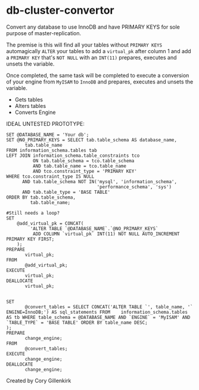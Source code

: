 # db-cluster-convertor
Convert any database to use InnoDB and have PRIMARY KEYS for sole purpose of master-replication.

The premise is this will find all your tables without `PRIMARY KEYS` automagically `ALTER` your tables to add a `virtual_pk` after column 1 and add a `PRIMARY KEY` that's `NOT NULL` with an `INT(11)` prepares, executes and unsets the variable.

Once completed, the same task will be completed to execute a conversion of your engine from `MyISAM` to `InnoDB` and prepares, executes and unsets the variable.

- Gets tables
- Alters tables
- Converts Engine


IDEAL UNTESTED PROTOTYPE:
```
SET @DATABASE_NAME = 'Your db';
SET @NO_PRIMARY_KEYS = SELECT tab.table_schema AS database_name,
       tab.table_name
FROM information_schema.tables tab
LEFT JOIN information_schema.table_constraints tco
          ON tab.table_schema = tco.table_schema
          AND tab.table_name = tco.table_name
          AND tco.constraint_type = 'PRIMARY KEY'
WHERE tco.constraint_type IS NULL
      AND tab.table_schema NOT IN('mysql', 'information_schema', 
                                  'performance_schema', 'sys')
      AND tab.table_type = 'BASE TABLE'
ORDER BY tab.table_schema,
         tab.table_name;

#Still needs a loop?
SET
    @add_virtual_pk = CONCAT(
         'ALTER TABLE `@DATABASE_NAME`.`@NO_PRIMARY_KEYS`
          ADD COLUMN `virtual_pk` INT(11) NOT NULL AUTO_INCREMENT PRIMARY KEY FIRST;
    );
PREPARE
       virtual_pk;
FROM
       @add_virtual_pk;
EXECUTE
       virtual_pk;
DEALLOCATE
       virtual_pk;
       
       
SET
       @convert_tables = SELECT CONCAT('ALTER TABLE `', table_name, '` ENGINE=InnoDB;') AS sql_statements FROM    information_schema.tables AS tb WHERE table_schema = @DATABASE_NAME AND `ENGINE` = 'MyISAM' AND `TABLE_TYPE` = 'BASE TABLE' ORDER BY table_name DESC;
);
PREPARE
       change_engine;
FROM
       @convert_tables;
EXECUTE
       change_engine;
DEALLOCATE
       change_engine;
```
Created by Cory Gillenkirk
